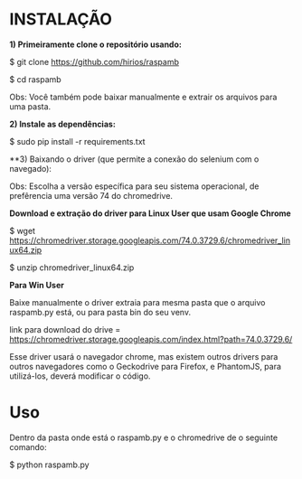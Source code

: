 # INSTALAÇÃO 

**1) Primeiramente clone o repositório usando:**

$ git clone https://github.com/hirios/raspamb

$ cd raspamb


Obs: Você também pode baixar manualmente e extrair os arquivos para uma pasta.


**2) Instale as dependências:**

$ sudo pip install -r requirements.txt


**3) Baixando o driver (que permite a conexão do selenium com o navegado):

Obs: Escolha a versão específica para seu sistema operacional, de prefêrencia uma versão 74 do chromedrive.

**Download e extração do driver para Linux User que usam Google Chrome**

$ wget https://chromedriver.storage.googleapis.com/74.0.3729.6/chromedriver_linux64.zip

$ unzip chromedriver_linux64.zip

**Para Win User**

Baixe manualmente o driver extraia para mesma pasta que o arquivo raspamb.py está, ou para pasta bin do seu venv.

link para download do drive = https://chromedriver.storage.googleapis.com/index.html?path=74.0.3729.6/

Esse driver usará o navegador chrome, mas existem outros drivers para outros navegadores como o Geckodrive  para Firefox, e PhantomJS, para utilizá-los, deverá modificar o código.


# Uso

Dentro da pasta onde está o raspamb.py e o chromedrive de o seguinte comando:

$ python raspamb.py




